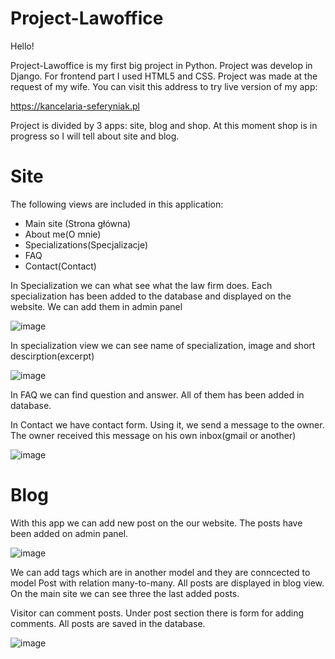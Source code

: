 # Project-Lawoffice

Hello!

Project-Lawoffice is my first big project in Python.
Project was develop in Django. For frontend part I used HTML5 and CSS.
Project was made at the request of my wife. You can visit this address to try live version of my app: 

https://kancelaria-seferyniak.pl

Project is divided by 3 apps: site, blog and shop.
At this moment shop is in progress so I will tell about site and blog.

# Site

The following views are included in this application: 
- Main site (Strona główna)
- About me(O mnie)
- Specializations(Specjalizacje)
- FAQ
- Contact(Contact)

In Specialization we can what see what the law firm does. 
Each specialization has been added to the database and displayed on the website.
We can add them in admin panel

![image](https://github.com/Seferp/Project-Lawoffice/assets/111074557/99ba0454-b093-48f9-b932-982be5510372)

In specialization view we can see name of specialization, image and short descirption(excerpt)

![image](https://github.com/Seferp/Project-Lawoffice/assets/111074557/74a19c48-961b-4630-a0a4-62aaddee78a6)

In FAQ we can find question and answer. All of them has been added in database.

In Contact we have contact form. Using it, we send a message to the owner. The owner received this message on his own inbox(gmail or another)

![image](https://github.com/Seferp/Project-Lawoffice/assets/111074557/5f7f932c-6e43-49c6-9a6c-cb1a33e0cbca)

# Blog

With this app we can add new post on the our website.
The posts have been added on admin panel.

![image](https://github.com/Seferp/Project-Lawoffice/assets/111074557/d7f1ad13-fbde-40a1-bf64-a8a66070751e)

We can add tags which are in another model and they are conncected to model Post with relation many-to-many.
All posts are displayed in blog view. On the main site we can see three the last added posts. 

Visitor can comment posts. Under post section there is form for adding comments. All posts are saved in the database.

![image](https://github.com/Seferp/Project-Lawoffice/assets/111074557/5b1e01a1-59a0-4a63-8db2-9bac7b0ebfa5)
